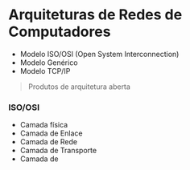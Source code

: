 # Arquiteturas de Redes de Computadores

- Modelo ISO/OSI (Open System Interconnection)
- Modelo Genérico
- Modelo TCP/IP

> Produtos de arquitetura aberta

### ISO/OSI
- Camada física
- Camada de Enlace
- Camada de Rede
- Camada de Transporte
- Camada de 
<!--stackedit_data:
eyJoaXN0b3J5IjpbMjExOTY3NjQwMV19
-->